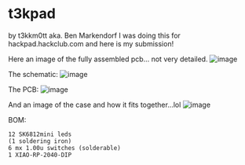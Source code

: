 # t3kpad
by t3kkm0tt aka. Ben Markendorf
I was doing this for hackpad.hackclub.com and here is my submission!

Here an image of the fully assembled pcb... not very detailed.
![image](https://github.com/user-attachments/assets/d9bb95cd-d14e-4676-bb40-4ea8719c3a90)

The schematic:
![image](https://github.com/user-attachments/assets/92d53e00-2281-41f9-af22-abc0383a2990)

The PCB:
![image](https://github.com/user-attachments/assets/580f8364-28da-413e-ab44-f3e74be159c7)

And an image of the case and how it fits together...lol
![image](https://github.com/user-attachments/assets/4d8f85d4-5eee-4210-ab2c-0666cdb9cc4d)

BOM:
	
 	12 SK6812mini leds
 	(1 soldering iron)
	6 mx 1.00u switches (solderable)
 	1 XIAO-RP-2040-DIP
	
